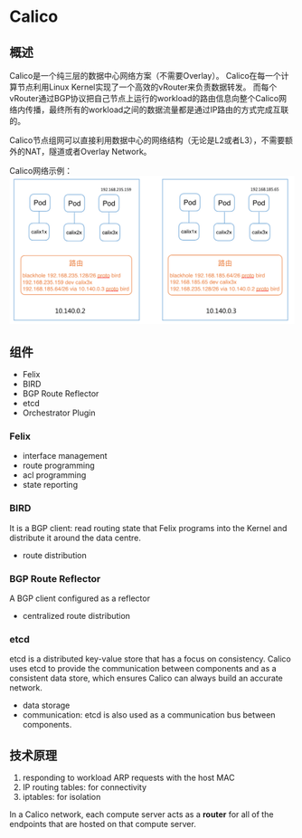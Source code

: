 # Calico
## 概述
Calico是一个纯三层的数据中心网络方案（不需要Overlay）。
Calico在每一个计算节点利用Linux Kernel实现了一个高效的vRouter来负责数据转发。
而每个vRouter通过BGP协议把自己节点上运行的workload的路由信息向整个Calico网络内传播，最终所有的workload之间的数据流量都是通过IP路由的方式完成互联的。

Calico节点组网可以直接利用数据中心的网络结构（无论是L2或者L3），不需要额外的NAT，隧道或者Overlay Network。

Calico网络示例：
![](pics/calico-flow.png)

## 组件
* Felix
* BIRD
* BGP Route Reflector
* etcd
* Orchestrator Plugin

### Felix
* interface management
* route programming
* acl programming
* state reporting

### BIRD
It is a BGP client: read routing state that Felix programs into the Kernel and distribute it around the data centre.

* route distribution

### BGP Route Reflector
A BGP client configured as a reflector
* centralized route distribution

### etcd
etcd is a distributed key-value store that has a focus on consistency. 
Calico uses etcd to provide the communication between components and as a consistent data store, which ensures Calico can always build an accurate network.
* data storage
* communication: etcd is also used as a communication bus between components.

## 技术原理
1. responding to workload ARP requests with the host MAC
2. IP routing tables: for connectivity
3. iptables: for isolation

In a Calico network, each compute server acts as a **router** for all of the endpoints that are hosted on that compute server.